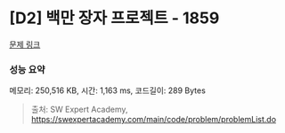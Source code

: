 # [D2] 백만 장자 프로젝트 - 1859 

[문제 링크](https://swexpertacademy.com/main/code/problem/problemDetail.do?contestProbId=AV5LrsUaDxcDFAXc) 

### 성능 요약

메모리: 250,516 KB, 시간: 1,163 ms, 코드길이: 289 Bytes



> 출처: SW Expert Academy, https://swexpertacademy.com/main/code/problem/problemList.do